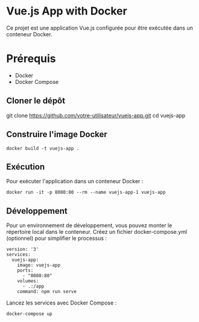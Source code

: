 # Vue.js App with Docker

Ce projet est une application Vue.js configurée pour être exécutée dans un conteneur Docker.

# Prérequis

- Docker
- Docker Compose

## **Cloner le dépôt**

git clone https://github.com/votre-utilisateur/vuejs-app.git
   cd vuejs-app

## Construire l'image Docker
```
docker build -t vuejs-app .
```
## Exécution
Pour exécuter l'application dans un conteneur Docker :
```
docker run -it -p 8080:80 --rm --name vuejs-app-1 vuejs-app
```

## Développement

Pour un environnement de développement, vous pouvez monter le répertoire local dans le conteneur. Créez un fichier docker-compose.yml (optionnel) pour simplifier le processus :
```
version: '3'
services:
  vuejs-app:
    image: vuejs-app
    ports:
      - "8080:80"
    volumes:
      - .:/app
    command: npm run serve
```
Lancez les services avec Docker Compose :
```
docker-compose up
```